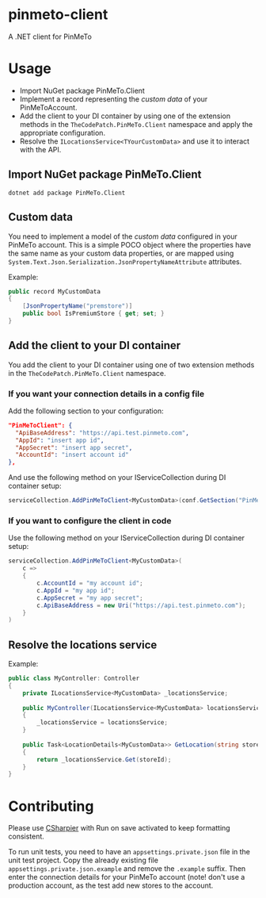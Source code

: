 # pinmeto-client
A .NET client for PinMeTo

# Usage
* Import NuGet package PinMeTo.Client
* Implement a record representing the _custom data_ of your PinMeToAccount.
* Add the client to your DI container by using one of the extension methods in the `TheCodePatch.PinMeTo.Client` namespace and apply the appropriate configuration.
* Resolve the `ILocationsService<TYourCustomData>` and use it to interact with the API.

## Import NuGet package PinMeTo.Client
`dotnet add package PinMeTo.Client`

## Custom data
You need to implement a model of the _custom data_ configured in your PinMeTo account.
This is a simple POCO object where the properties have the same name as your custom data properties,
or are mapped using `System.Text.Json.Serialization.JsonPropertyNameAttribute` attributes.

Example:
```csharp
public record MyCustomData
{
    [JsonPropertyName("premstore")]
    public bool IsPremiumStore { get; set; }
}
```

## Add the client to your DI container
You add the client to your DI container using one of two extension methods in the `TheCodePatch.PinMeTo.Client` namespace.

### If you want your connection details in a config file
Add the following section to your configuration:
```json
"PinMeToClient": {
  "ApiBaseAddress": "https://api.test.pinmeto.com",
  "AppId": "insert app id",
  "AppSecret": "insert app secret",
  "AccountId": "insert account id"
},
```
And use the following method on your IServiceCollection during DI container setup:
```csharp
serviceCollection.AddPinMeToClient<MyCustomData>(conf.GetSection("PinMeToClient"))
```

### If you want to configure the client in code
Use the following method on your IServiceCollection during DI container setup:
```csharp
serviceCollection.AddPinMeToClient<MyCustomData>(
    c =>
    {
        c.AccountId = "my account id";
        c.AppId = "my app id";
        c.AppSecret = "my app secret";
        c.ApiBaseAddress = new Uri("https://api.test.pinmeto.com");
    }
)
```

## Resolve the locations service

Example:
```csharp
public class MyController: Controller
{
    private ILocationsService<MyCustomData> _locationsService;
    
    public MyController(ILocationsService<MyCustomData> locationsService)
    {
        _locationsService = locationsService;
    }
    
    public Task<LocationDetails<MyCustomData>> GetLocation(string storeId)
    {
        return _locationsService.Get(storeId);
    }
}
```


# Contributing

Please use [CSharpier](https://csharpier.com/) with Run on save activated to keep formatting consistent.

To run unit tests, you need to have an `appsettings.private.json` file in the unit test project. 
Copy the already existing file `appsettings.private.json.example` and remove the `.example` suffix. 
Then enter the connection details for your PinMeTo account (note! don't use a production account, as 
the test add new stores to the account.